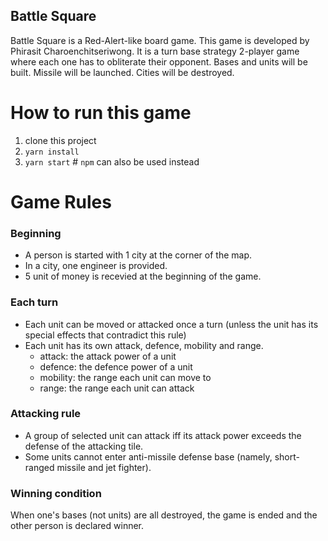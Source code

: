 ## Battle Square

Battle Square is a Red-Alert-like board game. This game is developed by Phirasit Charoenchitseriwong. It is a turn base strategy 2-player game where each one has to obliterate their opponent. Bases and units will be built. Missile will be launched. Cities will be destroyed.

# How to run this game
1. clone this project
2. `yarn install`
3. `yarn start` # `npm` can also be used instead

# Game Rules
### Beginning
- A person is started with 1 city at the corner of the map.
- In a city, one engineer is provided.
- 5 unit of money is recevied at the beginning of the game. 

### Each turn
- Each unit can be moved or attacked once a turn (unless the unit has its special effects that contradict this rule)
- Each unit has its own attack, defence, mobility and range.
  * attack: the attack power of a unit
  * defence: the defence power of a unit
  * mobility: the range each unit can move to
  * range: the range each unit can attack

### Attacking rule
- A group of selected unit can attack iff its attack power exceeds the defense of the attacking tile.
- Some units cannot enter anti-missile defense base (namely, short-ranged missile and jet fighter).

### Winning condition
When one's bases (not units) are all destroyed, the game is ended and the other person is declared winner.

